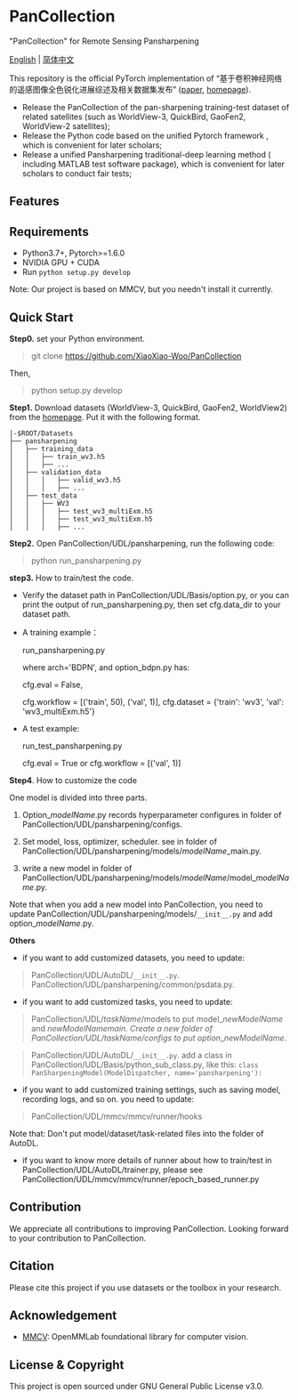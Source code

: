 # PanCollection
"PanCollection" for Remote Sensing Pansharpening

[English](https://github.com/XiaoXiao-Woo/PanCollection/edit/dev/README.md) | [简体中文](https://github.com/XiaoXiao-Woo/PanCollection/edit/dev/README_zh.md)

This repository is the official PyTorch implementation of “基于卷积神经网络的遥感图像全色锐化进展综述及相关数据集发布” ([paper](), [homepage](https://liangjiandeng.github.io/PanCollection.html)).

* Release the PanCollection of the pan-sharpening training-test dataset of related satellites (such as WorldView-3, QuickBird, GaoFen2, WorldView-2 satellites); 
* Release the Python code based on the unified Pytorch framework , which is convenient for later scholars;
* Release a unified Pansharpening traditional-deep learning method ( including MATLAB test software package), which is convenient for later scholars to conduct fair tests;

## Features


## Requirements
* Python3.7+, Pytorch>=1.6.0
* NVIDIA GPU + CUDA
* Run `python setup.py develop`

Note: Our project is based on MMCV, but you needn't install it currently.

## Quick Start
**Step0.** set your Python environment.

>git clone https://github.com/XiaoXiao-Woo/PanCollection

Then, 

> python setup.py develop

**Step1.**
Download datasets (WorldView-3, QuickBird, GaoFen2, WorldView2) from the [homepage](https://liangjiandeng.github.io/PanCollection.html). Put it with the following format.

```
|-$ROOT/Datasets
├── pansharpening
│   ├── training_data
│   │   ├── train_wv3.h5
│   │   ├── ...
│   ├── validation_data
│   │   │   ├── valid_wv3.h5
│   │   │   ├── ...
│   ├── test_data
│   │   ├── WV3
│   │   │   ├── test_wv3_multiExm.h5
│   │   │   ├── test_wv3_multiExm.h5
│   │   │   ├── ...
```

**Step2.** Open PanCollection/UDL/pansharpening,  run the following code:

> python run_pansharpening.py

**step3.** How to train/test the code.

* Verify the dataset path in PanCollection/UDL/Basis/option.py, or you can print the output of run_pansharpening.py, then set cfg.data_dir to your dataset path.

* A training example：

	run_pansharpening.py
  
	where arch='BDPN', and option_bdpn.py has: 
  
	cfg.eval = False, 
  
	cfg.workflow = [('train', 50), ('val', 1)], cfg.dataset = {'train': 'wv3', 'val': 'wv3_multiExm.h5'}
	
* A test example:

	run_test_pansharpening.py
  
	cfg.eval = True or cfg.workflow = [('val', 1)]

**Step4**. How to customize the code

One model is divided into three parts.

1. Option_*modelName*.py records hyperparameter configures in folder of PanCollection/UDL/pansharpening/configs.

2. Set model, loss, optimizer, scheduler. see in folder of PanCollection/UDL/pansharpening/models/*modelName*_main.py.

3. write a new model in folder of PanCollection/UDL/pansharpening/models/*modelName*/model_*modelName*.py.

Note that when you add a new model into PanCollection, you need to update  PanCollection/UDL/pansharpening/models/`__init__.py` and add option_*modelName*.py.

**Others**
* if you want to add customized datasets, you need to update:

>PanCollection/UDL/AutoDL/`__init__.py`.
>PanCollection/UDL/pansharpening/common/psdata.py.

* if you want to add customized tasks, you need to update:

> PanCollection/UDL/*taskName*/models to put model_*newModelName* and *newModelName*_main.
> Create a new folder of PanCollection/UDL/*taskName*/configs to put option__*newModelName*.

>PanCollection/UDL/AutoDL/`__init__.py`.
>add a class in PanCollection/UDL/Basis/python_sub_class.py, like this:
```class PanSharpeningModel(ModelDispatcher, name='pansharpening'):```

* if you want to add customized training settings, such as saving model, recording logs, and so on. you need to update:

> PanCollection/UDL/mmcv/mmcv/runner/hooks

Note that: Don't put model/dataset/task-related files into the folder of AutoDL.

* if you want to know more details of runner about how to train/test in PanCollection/UDL/AutoDL/trainer.py, please see PanCollection/UDL/mmcv/mmcv/runner/epoch_based_runner.py

## Contribution
We appreciate all contributions to improving PanCollection. Looking forward to your contribution to PanCollection.


## Citation
Please cite this project if you use datasets or the toolbox in your research.
> 


## Acknowledgement
- [MMCV](https://github.com/open-mmlab/mmcv): OpenMMLab foundational library for computer vision.

## License & Copyright
This project is open sourced under GNU General Public License v3.0.

